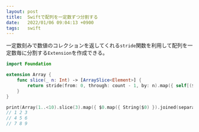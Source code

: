 ```yaml
---
layout: post
title:  Swiftで配列を一定数ずつ分割する
date:   2022/01/06 09:04:13 +0900
tags:   swift
---
```


一定数刻みで数値のコレクションを返してくれる`stride`関数を利用して配列を一定数毎に分割する`Extension`を作成できる。

```swift
import Foundation

extension Array {
    func slice(_ n: Int) -> [ArraySlice<Element>] {
        return stride(from: 0, through: count - 1, by: n).map({ self[($0..<$0+n).clamped(to: self.indices)] })
    }
}

print(Array(1..<10).slice(3).map({ $0.map({ String($0) }).joined(separator: " ") }).joined(separator: "\n"))
// 1 2 3
// 4 5 6
// 7 8 9
```
